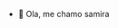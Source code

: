 - 👋 Ola, me chamo samira
<!---
samisgamer/samisgamer is a ✨ special ✨ repository because its `README.md` (this file) appears on your GitHub profile.
You can click the Preview link to take a look at your changes.
--->
